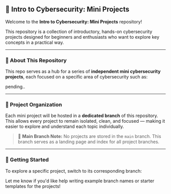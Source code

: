 ## 🔐 Intro to Cybersecurity: Mini Projects

Welcome to the **Intro to Cybersecurity: Mini Projects** repository!

This repository is a collection of introductory, hands-on cybersecurity projects designed for beginners and enthusiasts who want to explore key concepts in a practical way.

---

### 📌 About This Repository

This repo serves as a hub for a series of **independent mini cybersecurity projects**, each focused on a specific area of cybersecurity such as:

pending.. 

---

### 📁 Project Organization

Each mini project will be hosted in a **dedicated branch** of this repository.
This allows every project to remain isolated, clean, and focused — making it easier to explore and understand each topic individually.

> 🔄 **Main Branch Note:**
> No projects are stored in the `main` branch. This branch serves as a landing page and index for all project branches.

---

### 🚀 Getting Started

To explore a specific project, switch to its corresponding branch:



Let me know if you'd like help writing example branch names or starter templates for the projects!
